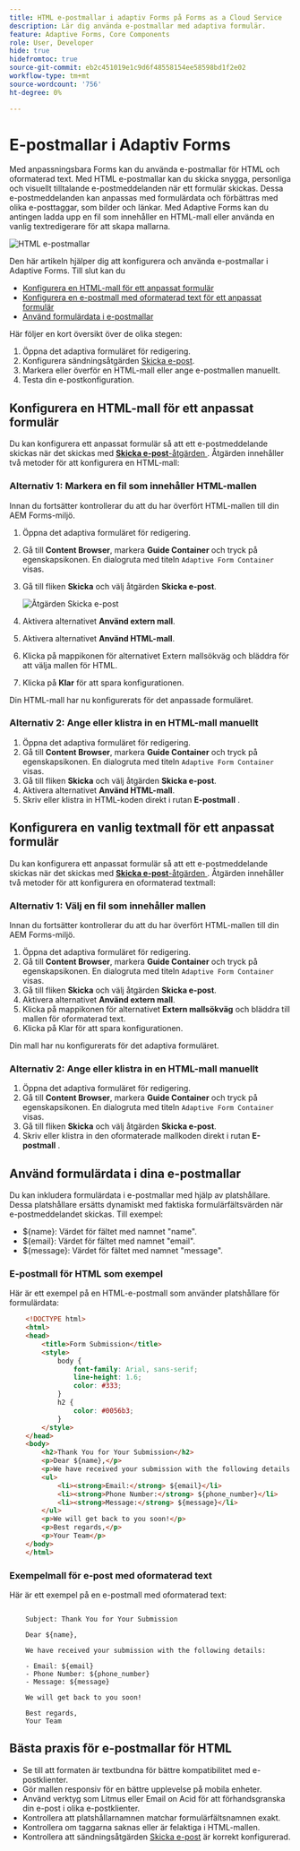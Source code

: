 ```yaml
---
title: HTML e-postmallar i adaptiv Forms på Forms as a Cloud Service
description: Lär dig använda e-postmallar med adaptiva formulär.
feature: Adaptive Forms, Core Components
role: User, Developer
hide: true
hidefromtoc: true
source-git-commit: eb2c451019e1c9d6f48558154ee58598bd1f2e02
workflow-type: tm+mt
source-wordcount: '756'
ht-degree: 0%

---
```


# E-postmallar i Adaptiv Forms

Med anpassningsbara Forms kan du använda e-postmallar för HTML och oformaterad text. Med HTML e-postmallar kan du skicka snygga, personliga och visuellt tilltalande e-postmeddelanden när ett formulär skickas. Dessa e-postmeddelanden kan anpassas med formulärdata och förbättras med olika e-posttaggar, som bilder och länkar. Med Adaptive Forms kan du antingen ladda upp en fil som innehåller en HTML-mall eller använda en vanlig textredigerare för att skapa mallarna.

![HTML e-postmallar](/help/forms/assets/html-email.png)

Den här artikeln hjälper dig att konfigurera och använda e-postmallar i Adaptive Forms. Till slut kan du

* [Konfigurera en HTML-mall för ett anpassat formulär](#configure-an-html-template-for-an-adaptive-form)
* [Konfigurera en e-postmall med oformaterad text för ett anpassat formulär](#configure-a-plain-text-template-for-an-adaptive-form)
* [Använd formulärdata i e-postmallar](#use-form-data-in-your-email-templates)


Här följer en kort översikt över de olika stegen:

1. Öppna det adaptiva formuläret för redigering.
1. Konfigurera sändningsåtgärden [Skicka e-post](/help/forms/configure-submit-action-send-email.md).
1. Markera eller överför en HTML-mall eller ange e-postmallen manuellt.
1. Testa din e-postkonfiguration.

## Konfigurera en HTML-mall för ett anpassat formulär

Du kan konfigurera ett anpassat formulär så att ett e-postmeddelande skickas när det skickas med [**Skicka e-post**-åtgärden ](/help/forms/configure-submit-action-send-email.md). Åtgärden innehåller två metoder för att konfigurera en HTML-mall:

### Alternativ 1: Markera en fil som innehåller HTML-mallen

Innan du fortsätter kontrollerar du att du har överfört HTML-mallen till din AEM Forms-miljö.

1. Öppna det adaptiva formuläret för redigering.
1. Gå till **Content Browser**, markera **Guide Container** och tryck på egenskapsikonen. En dialogruta med titeln `Adaptive Form Container` visas.
1. Gå till fliken **Skicka** och välj åtgärden **Skicka e-post**.

   ![Åtgärden Skicka e-post](/help/forms/assets/send-email-action.png)

1. Aktivera alternativet **Använd extern mall**.
1. Aktivera alternativet **Använd HTML-mall**.
1. Klicka på mappikonen för alternativet Extern mallsökväg och bläddra för att välja mallen för HTML.
1. Klicka på **Klar** för att spara konfigurationen.

Din HTML-mall har nu konfigurerats för det anpassade formuläret.

### Alternativ 2: Ange eller klistra in en HTML-mall manuellt

1. Öppna det adaptiva formuläret för redigering.
1. Gå till **Content Browser**, markera **Guide Container** och tryck på egenskapsikonen. En dialogruta med titeln `Adaptive Form Container` visas.
1. Gå till fliken **Skicka** och välj åtgärden **Skicka e-post**.
1. Aktivera alternativet **Använd HTML-mall**.
1. Skriv eller klistra in HTML-koden direkt i rutan **E-postmall** .


## Konfigurera en vanlig textmall för ett anpassat formulär

Du kan konfigurera ett anpassat formulär så att ett e-postmeddelande skickas när det skickas med [**Skicka e-post**-åtgärden ](/help/forms/configure-submit-action-send-email.md). Åtgärden innehåller två metoder för att konfigurera en oformaterad textmall:

### Alternativ 1: Välj en fil som innehåller mallen

Innan du fortsätter kontrollerar du att du har överfört HTML-mallen till din AEM Forms-miljö.

1. Öppna det adaptiva formuläret för redigering.
1. Gå till **Content Browser**, markera **Guide Container** och tryck på egenskapsikonen. En dialogruta med titeln `Adaptive Form Container` visas.
1. Gå till fliken **Skicka** och välj åtgärden **Skicka e-post**.
1. Aktivera alternativet **Använd extern mall**.
1. Klicka på mappikonen för alternativet **Extern mallsökväg** och bläddra till mallen för oformaterad text.
1. Klicka på Klar för att spara konfigurationen.

Din mall har nu konfigurerats för det adaptiva formuläret.

### Alternativ 2: Ange eller klistra in en HTML-mall manuellt

1. Öppna det adaptiva formuläret för redigering.
1. Gå till **Content Browser**, markera **Guide Container** och tryck på egenskapsikonen. En dialogruta med titeln `Adaptive Form Container` visas.
1. Gå till fliken **Skicka** och välj åtgärden **Skicka e-post**.
1. Skriv eller klistra in den oformaterade mallkoden direkt i rutan **E-postmall** .

## Använd formulärdata i dina e-postmallar

Du kan inkludera formulärdata i e-postmallar med hjälp av platshållare. Dessa platshållare ersätts dynamiskt med faktiska formulärfältsvärden när e-postmeddelandet skickas. Till exempel:

* ${name}: Värdet för fältet med namnet &quot;name&quot;.
* ${email}: Värdet för fältet med namnet &quot;email&quot;.
* ${message}: Värdet för fältet med namnet &quot;message&quot;.

### E-postmall för HTML som exempel

Här är ett exempel på en HTML-e-postmall som använder platshållare för formulärdata:

```HTML
    <!DOCTYPE html>
    <html>
    <head>
        <title>Form Submission</title>
        <style>
            body {
                font-family: Arial, sans-serif;
                line-height: 1.6;
                color: #333;
            }
            h2 {
                color: #0056b3;
            }
        </style>
    </head>
    <body>
        <h2>Thank You for Your Submission</h2>
        <p>Dear ${name},</p>
        <p>We have received your submission with the following details:</p>
        <ul>
            <li><strong>Email:</strong> ${email}</li>
            <li><strong>Phone Number:</strong> ${phone_number}</li>
            <li><strong>Message:</strong> ${message}</li>
        </ul>
        <p>We will get back to you soon!</p>
        <p>Best regards,</p>
        <p>Your Team</p>
    </body>
    </html>
```

### Exempelmall för e-post med oformaterad text

Här är ett exempel på en e-postmall med oformaterad text:

```TXT
    
    Subject: Thank You for Your Submission
    
    Dear ${name},
    
    We have received your submission with the following details:
    
    - Email: ${email}
    - Phone Number: ${phone_number}
    - Message: ${message}
    
    We will get back to you soon!
    
    Best regards,
    Your Team
```

## Bästa praxis för e-postmallar för HTML

* Se till att formaten är textbundna för bättre kompatibilitet med e-postklienter.
* Gör mallen responsiv för en bättre upplevelse på mobila enheter.
* Använd verktyg som Litmus eller Email on Acid för att förhandsgranska din e-post i olika e-postklienter.
* Kontrollera att platshållarnamnen matchar formulärfältsnamnen exakt.
* Kontrollera om taggarna saknas eller är felaktiga i HTML-mallen.
* Kontrollera att sändningsåtgärden [Skicka e-post](/help/forms/configure-submit-action-send-email.md) är korrekt konfigurerad.
